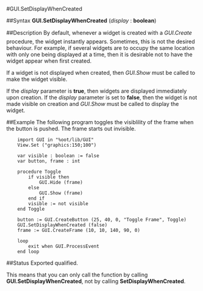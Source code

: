 
#GUI.SetDisplayWhenCreated

##Syntax
**GUI.SetDisplayWhenCreated** (_display_ : **boolean**)


##Description
By default, whenever a widget is created with a _GUI.Create&#133;_ procedure, the widget instantly appears. Sometimes, this is not the desired behaviour. For example, if several widgets are to occupy the same location with only one being displayed at a time, then it is desirable not to have the widget appear when first created.

If a widget is not displayed when created, then _GUI.Show_ must be called to make the widget visible.

If the _display_ parameter is **true**, then widgets are displayed immediately upon creation. If the _display_ parameter is set to **false**, then the widget is not made visible on creation and _GUI.Show_ must be called to display the widget.


##Example
The following program toggles the visiblility of the frame when the button is pushed. The frame starts out invisible.

        import GUI in "%oot/lib/GUI" 
        View.Set ("graphics:150;100") 
        
        var visible : boolean := false
        var button, frame : int
        
        procedure Toggle
            if visible then
                GUI.Hide (frame)
            else
                GUI.Show (frame)
            end if
            visible := not visible
        end Toggle
        
        button := GUI.CreateButton (25, 40, 0, "Toggle Frame", Toggle)
        GUI.SetDisplayWhenCreated (false)
        frame := GUI.CreateFrame (10, 10, 140, 90, 0)
        
        loop
            exit when GUI.ProcessEvent
        end loop
##Status
Exported qualified.

This means that you can only call the function by calling **GUI.SetDisplayWhenCreated**, not by calling **SetDisplayWhenCreated**.

